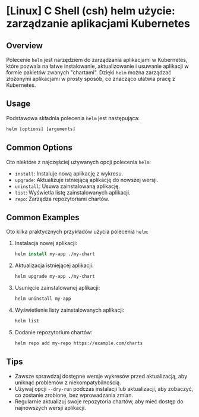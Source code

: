 # [Linux] C Shell (csh) helm użycie: zarządzanie aplikacjami Kubernetes

## Overview
Polecenie `helm` jest narzędziem do zarządzania aplikacjami w Kubernetes, które pozwala na łatwe instalowanie, aktualizowanie i usuwanie aplikacji w formie pakietów zwanych "chartami". Dzięki `helm` można zarządzać złożonymi aplikacjami w prosty sposób, co znacząco ułatwia pracę z Kubernetes.

## Usage
Podstawowa składnia polecenia `helm` jest następująca:

```csh
helm [options] [arguments]
```

## Common Options
Oto niektóre z najczęściej używanych opcji polecenia `helm`:

- `install`: Instaluje nową aplikację z wykresu.
- `upgrade`: Aktualizuje istniejącą aplikację do nowszej wersji.
- `uninstall`: Usuwa zainstalowaną aplikację.
- `list`: Wyświetla listę zainstalowanych aplikacji.
- `repo`: Zarządza repozytoriami chartów.

## Common Examples
Oto kilka praktycznych przykładów użycia polecenia `helm`:

1. Instalacja nowej aplikacji:
   ```csh
   helm install my-app ./my-chart
   ```

2. Aktualizacja istniejącej aplikacji:
   ```csh
   helm upgrade my-app ./my-chart
   ```

3. Usunięcie zainstalowanej aplikacji:
   ```csh
   helm uninstall my-app
   ```

4. Wyświetlenie listy zainstalowanych aplikacji:
   ```csh
   helm list
   ```

5. Dodanie repozytorium chartów:
   ```csh
   helm repo add my-repo https://example.com/charts
   ```

## Tips
- Zawsze sprawdzaj dostępne wersje wykresów przed aktualizacją, aby uniknąć problemów z niekompatybilnością.
- Używaj opcji `--dry-run` podczas instalacji lub aktualizacji, aby zobaczyć, co zostanie zrobione, bez wprowadzania zmian.
- Regularnie aktualizuj swoje repozytoria chartów, aby mieć dostęp do najnowszych wersji aplikacji.